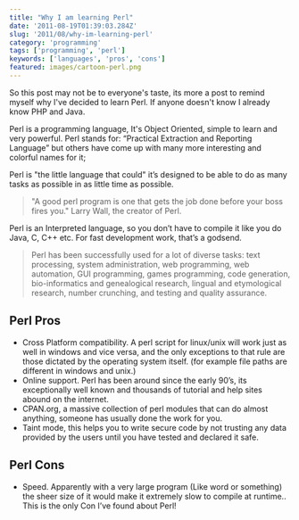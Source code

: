 ```yaml
---
title: "Why I am learning Perl"
date: '2011-08-19T01:39:03.284Z'
slug: '2011/08/why-im-learning-perl'
category: 'programming'
tags: ['programming', 'perl']
keywords: ['languages', 'pros', 'cons']
featured: images/cartoon-perl.png
---
```


So this post may not be to everyone's taste, its more a post to remind myself why I've decided to learn Perl. If anyone doesn't know I already know PHP and Java.

Perl is a programming language, It's Object Oriented, simple to learn and very powerful. Perl stands for: “Practical Extraction and Reporting Language” but others have come up with many more interesting and colorful names for it;

Perl is "the little language that could" it’s designed to be able to do as many tasks as possible in as little time as possible.

>"A good perl program is one that gets the job done before your boss fires you." Larry Wall, the creator of Perl.

Perl is an Interpreted language, so you don’t have to compile it like you do Java, C, C++ etc. For fast development work, that’s a godsend.

> Perl has been successfully used for a lot of diverse tasks: text processing, system administration, web programming, web automation, GUI programming, games programming, code generation, bio-informatics and genealogical research, lingual and etymological research, number crunching, and testing and quality assurance.

## Perl Pros
- Cross Platform compatibility. A perl script for linux/unix will work just as well in windows and vice versa, and the only exceptions to that rule are those dictated by the operating system itself. (for example file paths are different in windows and unix.)
- Online support. Perl has been around since the early 90’s, its exceptionally well known and thousands of tutorial and help sites abound on the internet.
- CPAN.org, a massive collection of perl modules that can do almost anything, someone has usually done the work for you.
- Taint mode, this helps you to write secure code by not trusting any data provided by the users until you have tested and declared it safe.

## Perl Cons
- Speed. Apparently with a very large program (Like word or something) the sheer size of it would make it extremely slow to compile at runtime.. This is the only Con I’ve found about Perl!

